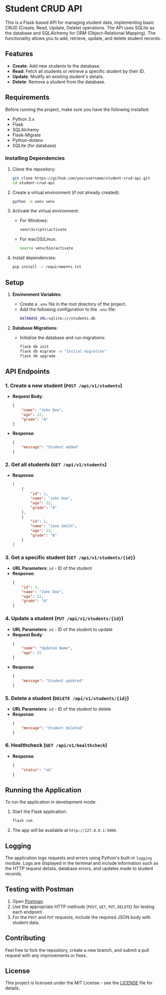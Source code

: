 # Student CRUD API

This is a Flask-based API for managing student data, implementing basic CRUD (Create, Read, Update, Delete) operations. The API uses SQLite as the database and SQLAlchemy for ORM (Object-Relational Mapping). The functionality allows you to add, retrieve, update, and delete student records. 

## Features
- **Create**: Add new students to the database.
- **Read**: Fetch all students or retrieve a specific student by their ID.
- **Update**: Modify an existing student's details.
- **Delete**: Remove a student from the database.

## Requirements

Before running the project, make sure you have the following installed:

- Python 3.x
- Flask
- SQLAlchemy
- Flask-Migrate
- Python-dotenv
- SQLite (for database)

### Installing Dependencies

1. Clone the repository:
    ```bash
    git clone https://github.com/yourusername/student-crud-api.git
    cd student-crud-api
    ```

2. Create a virtual environment (if not already created):
    ```bash
    python -m venv venv
    ```

3. Activate the virtual environment:
    - For Windows:
      ```bash
      venv\Scripts\activate
      ```
    - For macOS/Linux:
      ```bash
      source venv/bin/activate
      ```

4. Install dependencies:
    ```bash
    pip install -r requirements.txt
    ```

## Setup

1. **Environment Variables**:
   - Create a `.env` file in the root directory of the project.
   - Add the following configuration to the `.env` file:
     ```bash
     DATABASE_URL=sqlite:///students.db
     ```

2. **Database Migrations**:
   - Initialize the database and run migrations:
     ```bash
     flask db init
     flask db migrate -m "Initial migration"
     flask db upgrade
     ```

## API Endpoints

### 1. **Create a new student** (`POST /api/v1/students`)

- **Request Body**:
    ```json
    {
        "name": "John Doe",
        "age": 22,
        "grade": "A"
    }
    ```
- **Response**:
    ```json
    {
        "message": "Student added"
    }
    ```

### 2. **Get all students** (`GET /api/v1/students`)

- **Response**:
    ```json
    [
        {
            "id": 1,
            "name": "John Doe",
            "age": 22,
            "grade": "A"
        },
        {
            "id": 2,
            "name": "Jane Smith",
            "age": 23,
            "grade": "B"
        }
    ]
    ```

### 3. **Get a specific student** (`GET /api/v1/students/{id}`)

- **URL Parameters**: `id` - ID of the student
- **Response**:
    ```json
    {
        "id": 1,
        "name": "John Doe",
        "age": 22,
        "grade": "A"
    }
    ```

### 4. **Update a student** (`PUT /api/v1/students/{id}`)

- **URL Parameters**: `id` - ID of the student to update
- **Request Body**:
    ```json
    {
        "name": "Updated Name",
        "age": 25
    }
    ```
- **Response**:
    ```json
    {
        "message": "Student updated"
    }
    ```

### 5. **Delete a student** (`DELETE /api/v1/students/{id}`)

- **URL Parameters**: `id` - ID of the student to delete
- **Response**:
    ```json
    {
        "message": "Student deleted"
    }
    ```

### 6. **Healthcheck** (`GET /api/v1/healthcheck`)

- **Response**:
    ```json
    {
        "status": "ok"
    }
    ```

## Running the Application

To run the application in development mode:

1. Start the Flask application:
    ```bash
    flask run
    ```

2. The app will be available at `http://127.0.0.1:5000`.

## Logging

The application logs requests and errors using Python's built-in `logging` module. Logs are displayed in the terminal and include information such as the HTTP request details, database errors, and updates made to student records.

## Testing with Postman

1. Open [Postman](https://www.postman.com/).
2. Use the appropriate HTTP methods (`POST`, `GET`, `PUT`, `DELETE`) for testing each endpoint.
3. For the `POST` and `PUT` requests, include the required JSON body with student data.

## Contributing

Feel free to fork the repository, create a new branch, and submit a pull request with any improvements or fixes.

## License

This project is licensed under the MIT License - see the [LICENSE](LICENSE) file for details.
